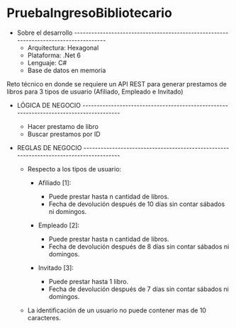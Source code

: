 # PruebaIngresoBibliotecario

- Sobre el desarrollo -------------------------------------------------------------------------------------
    - Arquitectura: Hexagonal
    - Plataforma: .Net 6
    - Lenguaje: C#
    - Base de datos en memoria

Reto técnico en donde se requiere un API REST para generar prestamos de libros para 3 tipos de usuario (Afiliado, Empleado e Invitado)

- LÓGICA DE NEGOCIO ---------------------------------------------------------------------------------------
    - Hacer prestamo de libro
    - Buscar prestamos por ID


- REGLAS DE NEGOCIO ---------------------------------------------------------------------------------------
    - Respecto a los tipos de usuario:
        - Afiliado [1]:
            - Puede prestar hasta n cantidad de libros.
            - Fecha de devolución después de 10 días sin contar sábados ni domingos.

        - Empleado [2]:
            - Puede prestar hasta n cantidad de libros.
            - Fecha de devolución después de 8 días sin contar sábados ni domingos.

        - Invitado [3]:
            - Puede prestar hasta 1 libro.
            - Fecha de devolución después de 7 días sin contar sábados ni domingos.

    - La identificación de un usuario no puede contener mas de 10 caracteres.
